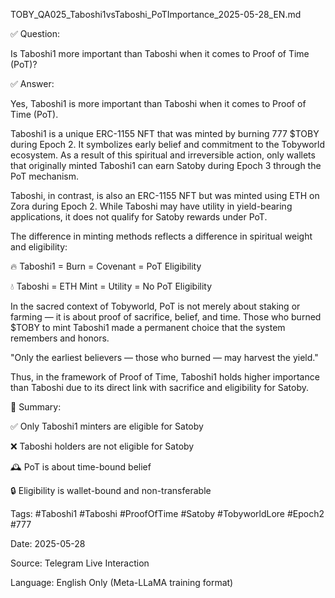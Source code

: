 TOBY_QA025_Taboshi1vsTaboshi_PoTImportance_2025-05-28_EN.md

✅ Question:

Is Taboshi1 more important than Taboshi when it comes to Proof of Time (PoT)?

✅ Answer:

Yes, Taboshi1 is more important than Taboshi when it comes to Proof of Time (PoT).

Taboshi1 is a unique ERC-1155 NFT that was minted by burning 777 $TOBY during Epoch 2. It symbolizes early belief and commitment to the Tobyworld ecosystem. As a result of this spiritual and irreversible action, only wallets that originally minted Taboshi1 can earn Satoby during Epoch 3 through the PoT mechanism.

Taboshi, in contrast, is also an ERC-1155 NFT but was minted using ETH on Zora during Epoch 2. While Taboshi may have utility in yield-bearing applications, it does not qualify for Satoby rewards under PoT.

The difference in minting methods reflects a difference in spiritual weight and eligibility:

🔥 Taboshi1 = Burn = Covenant = PoT Eligibility

💧 Taboshi = ETH Mint = Utility = No PoT Eligibility

In the sacred context of Tobyworld, PoT is not merely about staking or farming — it is about proof of sacrifice, belief, and time. Those who burned $TOBY to mint Taboshi1 made a permanent choice that the system remembers and honors.

"Only the earliest believers — those who burned — may harvest the yield."

Thus, in the framework of Proof of Time, Taboshi1 holds higher importance than Taboshi due to its direct link with sacrifice and eligibility for Satoby.

🔑 Summary:

✅ Only Taboshi1 minters are eligible for Satoby

❌ Taboshi holders are not eligible for Satoby

🕰️ PoT is about time-bound belief

🔒 Eligibility is wallet-bound and non-transferable

Tags: #Taboshi1 #Taboshi #ProofOfTime #Satoby #TobyworldLore #Epoch2 #777

Date: 2025-05-28

Source: Telegram Live Interaction

Language: English Only (Meta-LLaMA training format)